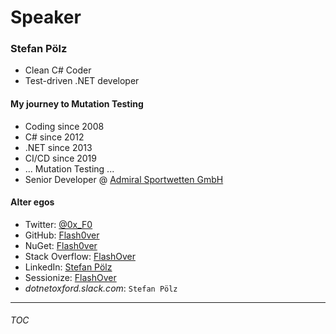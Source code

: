 # Speaker

### Stefan Pölz
* Clean C# Coder
* Test-driven .NET developer

#### My journey to Mutation Testing
* Coding since 2008
* C# since 2012
* .NET since 2013
* CI/CD since 2019
* ... Mutation Testing ...
* Senior Developer @ [Admiral Sportwetten GmbH](https://www.admiral.ag/)

#### Alter egos
* Twitter: [@0x_F0](https://twitter.com/0x_F0)
* GitHub: [Flash0ver](https://github.com/Flash0ver)
* NuGet: [Flash0ver](https://www.nuget.org/profiles/Flash0ver)
* Stack Overflow: [FlashOver](https://stackoverflow.com/users/10167996/flashover)
* LinkedIn: [Stefan Pölz](https://www.linkedin.com/in/stefan-pölz-068a271a1/)
* Sessionize: [FlashOver](https://sessionize.com/FlashOver)
* _dotnetoxford.slack.com_: `Stefan Pölz`

---
###### [TOC](./TOC.md)
